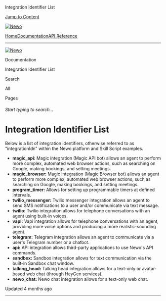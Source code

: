 Integration Identifier List

[Jump to Content](#content)

[![Newo](https://files.readme.io/895bdeef8322f081f6d0f4507a17e414930dfddfddf1de452f458dc00698ca84-small-svgviewer-png-output_9.png)](/)

[Home](/)[Documentation](index.md)[API Reference](/reference)

* * *

[![Newo](https://files.readme.io/895bdeef8322f081f6d0f4507a17e414930dfddfddf1de452f458dc00698ca84-small-svgviewer-png-output_9.png)](/)

Documentation

Integration Identifier List

Search

All

Pages

###### Start typing to search…

# Integration Identifier List

Below is a list of integration identifiers, otherwise referred to as "integrationIdn" within the Newo platform and Skill Script examples.

*   **magic\_api:** Magic integration (Magic API bot) allows an agent to perform more complex, automated web browser actions, such as searching on Google, making bookings, and setting meetings.
*   **magic\_browser:** Magic integration (Magic Browser bot) allows an agent to perform more complex, automated web browser actions, such as searching on Google, making bookings, and setting meetings.
*   **program\_timer:** Allows for setting up programmable timers at defined intervals.
*   **twilio\_messenger:** Twilio messenger integration allows an agent to send SMS notifications to a user and/or communicate via text message.
*   **twilio:** Twilio integration allows for telephone conversations with an agent using built-in voices.
*   **vapi:** Vapi integration allows for telephone conversations with an agent, providing more voice options and producing a more realistic-sounding agent.
*   **telegram:** Telegram integration allows an agent to communicate via a user's Telegram number or a chatbot.
*   **api:** API integration allows third-party applications to use Newo's API commands.
*   **sandbox:** Sandbox integration allows for text communication via the built-in Sandbox chat window.
*   **talking\_head:** Talking head integration allows for a text-only or avatar-based web chat (through HeyGen services).
*   **newo\_chat:** Newo chat integration allows for a text-only web chat.

Updated 4 months ago

* * *
